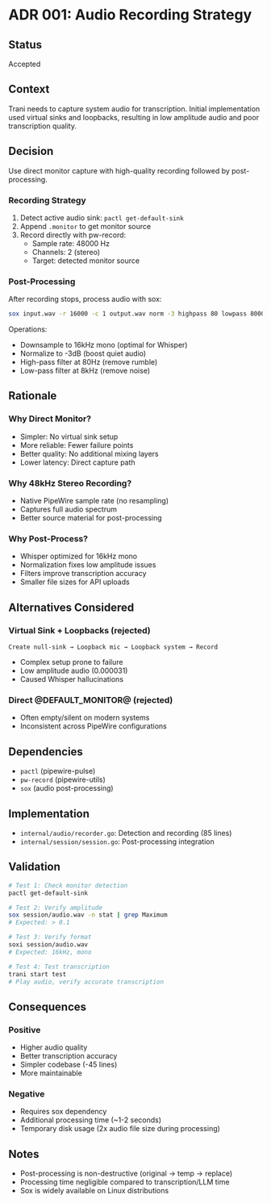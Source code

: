 # ADR 001: Audio Recording Strategy

## Status
Accepted

## Context
Trani needs to capture system audio for transcription. Initial implementation used virtual sinks and loopbacks, resulting in low amplitude audio and poor transcription quality.

## Decision
Use direct monitor capture with high-quality recording followed by post-processing.

### Recording Strategy
1. Detect active audio sink: `pactl get-default-sink`
2. Append `.monitor` to get monitor source
3. Record directly with pw-record:
   - Sample rate: 48000 Hz
   - Channels: 2 (stereo)
   - Target: detected monitor source

### Post-Processing
After recording stops, process audio with sox:
```bash
sox input.wav -r 16000 -c 1 output.wav norm -3 highpass 80 lowpass 8000
```

Operations:
- Downsample to 16kHz mono (optimal for Whisper)
- Normalize to -3dB (boost quiet audio)
- High-pass filter at 80Hz (remove rumble)
- Low-pass filter at 8kHz (remove noise)

## Rationale

### Why Direct Monitor?
- Simpler: No virtual sink setup
- More reliable: Fewer failure points
- Better quality: No additional mixing layers
- Lower latency: Direct capture path

### Why 48kHz Stereo Recording?
- Native PipeWire sample rate (no resampling)
- Captures full audio spectrum
- Better source material for post-processing

### Why Post-Process?
- Whisper optimized for 16kHz mono
- Normalization fixes low amplitude issues
- Filters improve transcription accuracy
- Smaller file sizes for API uploads

## Alternatives Considered

### Virtual Sink + Loopbacks (rejected)
```
Create null-sink → Loopback mic → Loopback system → Record
```
- Complex setup prone to failure
- Low amplitude audio (0.000031)
- Caused Whisper hallucinations

### Direct @DEFAULT_MONITOR@ (rejected)
- Often empty/silent on modern systems
- Inconsistent across PipeWire configurations

## Dependencies
- `pactl` (pipewire-pulse)
- `pw-record` (pipewire-utils)
- `sox` (audio post-processing)

## Implementation
- `internal/audio/recorder.go`: Detection and recording (85 lines)
- `internal/session/session.go`: Post-processing integration

## Validation
```bash
# Test 1: Check monitor detection
pactl get-default-sink

# Test 2: Verify amplitude
sox session/audio.wav -n stat | grep Maximum
# Expected: > 0.1

# Test 3: Verify format
soxi session/audio.wav
# Expected: 16kHz, mono

# Test 4: Test transcription
trani start test
# Play audio, verify accurate transcription
```

## Consequences

### Positive
- Higher audio quality
- Better transcription accuracy
- Simpler codebase (-45 lines)
- More maintainable

### Negative
- Requires sox dependency
- Additional processing time (~1-2 seconds)
- Temporary disk usage (2x audio file size during processing)

## Notes
- Post-processing is non-destructive (original → temp → replace)
- Processing time negligible compared to transcription/LLM time
- Sox is widely available on Linux distributions
